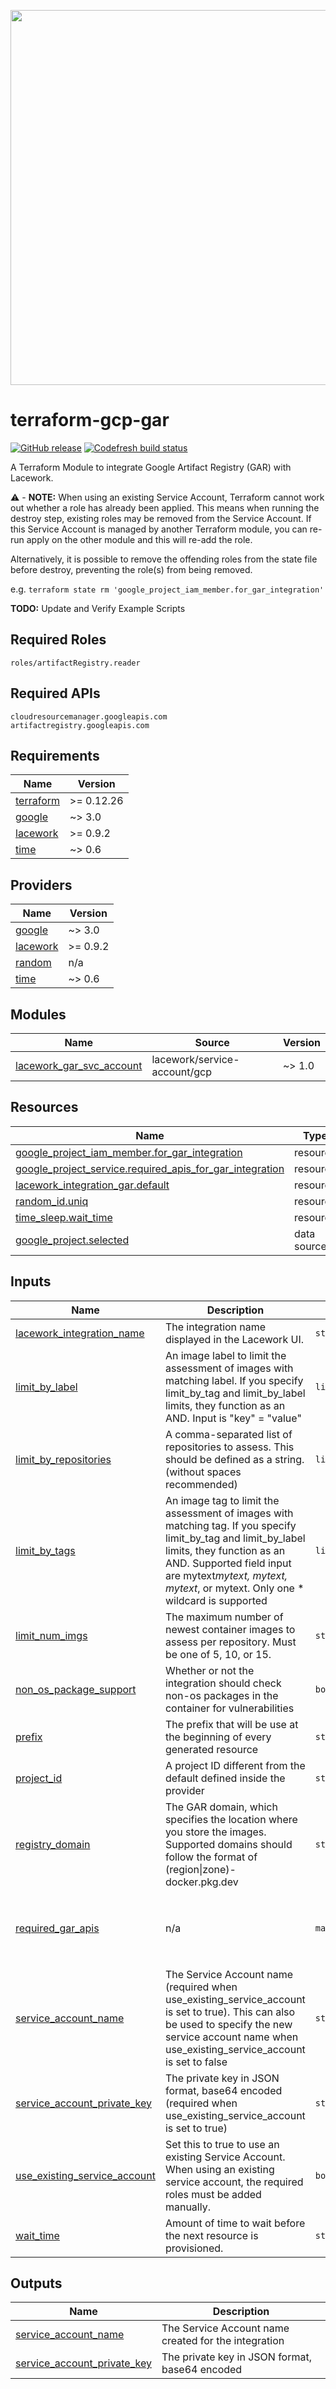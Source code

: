 <a href="https://lacework.com"><img src="https://techally-content.s3-us-west-1.amazonaws.com/public-content/lacework_logo_full.png" width="600"></a>

# terraform-gcp-gar

[![GitHub release](https://img.shields.io/github/release/lacework/terraform-gcp-gar.svg)](https://github.com/lacework/terraform-gcp-gar/releases/)
[![Codefresh build status]( https://g.codefresh.io/api/badges/pipeline/lacework/terraform-modules%2Ftest-compatibility?type=cf-1&key=eyJhbGciOiJIUzI1NiJ9.NWVmNTAxOGU4Y2FjOGQzYTkxYjg3ZDEx.RJ3DEzWmBXrJX7m38iExJ_ntGv4_Ip8VTa-an8gBwBo)]( https://g.codefresh.io/pipelines/edit/new/builds?id=607e25e6728f5a6fba30431b&pipeline=test-compatibility&projects=terraform-modules&projectId=607db54b728f5a5f8930405d)

A Terraform Module to integrate Google Artifact Registry (GAR) with Lacework.

:warning: - **NOTE:** When using an existing Service Account, Terraform cannot work out whether a role has already been applied.
This means when running the destroy step, existing roles may be removed from the Service Account. If this Service Account
is managed by another Terraform module, you can re-run apply on the other module and this will re-add the role. 

Alternatively, it is possible to remove the offending roles from the state file before destroy, preventing the role(s) 
from being removed. 

e.g. `terraform state rm 'google_project_iam_member.for_gar_integration'`

**TODO:**  Update and Verify Example Scripts

## Required Roles
```
roles/artifactRegistry.reader
```

## Required APIs
```
cloudresourcemanager.googleapis.com
artifactregistry.googleapis.com
```

## Requirements

| Name | Version |
|------|---------|
| <a name="requirement_terraform"></a> [terraform](#requirement\_terraform) | >= 0.12.26 |
| <a name="requirement_google"></a> [google](#requirement\_google) | ~> 3.0 |
| <a name="requirement_lacework"></a> [lacework](#requirement\_lacework) | >= 0.9.2 |
| <a name="requirement_time"></a> [time](#requirement\_time) | ~> 0.6 |

## Providers

| Name | Version |
|------|---------|
| <a name="provider_google"></a> [google](#provider\_google) | ~> 3.0 |
| <a name="provider_lacework"></a> [lacework](#provider\_lacework) | >= 0.9.2 |
| <a name="provider_random"></a> [random](#provider\_random) | n/a |
| <a name="provider_time"></a> [time](#provider\_time) | ~> 0.6 |

## Modules

| Name | Source | Version |
|------|--------|---------|
| <a name="module_lacework_gar_svc_account"></a> [lacework\_gar\_svc\_account](#module\_lacework\_gar\_svc\_account) | lacework/service-account/gcp | ~> 1.0 |

## Resources

| Name | Type |
|------|------|
| [google_project_iam_member.for_gar_integration](https://registry.terraform.io/providers/hashicorp/google/latest/docs/resources/project_iam_member) | resource |
| [google_project_service.required_apis_for_gar_integration](https://registry.terraform.io/providers/hashicorp/google/latest/docs/resources/project_service) | resource |
| [lacework_integration_gar.default](https://registry.terraform.io/providers/lacework/lacework/latest/docs/resources/integration_gar) | resource |
| [random_id.uniq](https://registry.terraform.io/providers/hashicorp/random/latest/docs/resources/id) | resource |
| [time_sleep.wait_time](https://registry.terraform.io/providers/hashicorp/time/latest/docs/resources/sleep) | resource |
| [google_project.selected](https://registry.terraform.io/providers/hashicorp/google/latest/docs/data-sources/project) | data source |

## Inputs

| Name | Description | Type | Default | Required |
|------|-------------|------|---------|:--------:|
| <a name="input_lacework_integration_name"></a> [lacework\_integration\_name](#input\_lacework\_integration\_name) | The integration name displayed in the Lacework UI. | `string` | `"TF GAR"` | no |
| <a name="input_limit_by_label"></a> [limit\_by\_label](#input\_limit\_by\_label) | An image label to limit the assessment of images with matching label. If you specify limit\_by\_tag and limit\_by\_label limits, they function as an AND.  Input is "key" = "value" | `list(any)` | <pre>[<br>  {<br>    "": ""<br>  }<br>]</pre> | no |
| <a name="input_limit_by_repositories"></a> [limit\_by\_repositories](#input\_limit\_by\_repositories) | A comma-separated list of repositories to assess. This should be defined as a string. (without spaces recommended) | `list(any)` | `[]` | no |
| <a name="input_limit_by_tags"></a> [limit\_by\_tags](#input\_limit\_by\_tags) | An image tag to limit the assessment of images with matching tag. If you specify limit\_by\_tag and limit\_by\_label limits, they function as an AND. Supported field input are mytext*mytext, mytext, mytext*, or mytext. Only one * wildcard is supported | `list(any)` | `[]` | no |
| <a name="input_limit_num_imgs"></a> [limit\_num\_imgs](#input\_limit\_num\_imgs) | The maximum number of newest container images to assess per repository. Must be one of 5, 10, or 15. | `string` | `"5"` | no |
| <a name="input_non_os_package_support"></a> [non\_os\_package\_support](#input\_non\_os\_package\_support) | Whether or not the integration should check non-os packages in the container for vulnerabilities | `bool` | `true` | no |
| <a name="input_prefix"></a> [prefix](#input\_prefix) | The prefix that will be use at the beginning of every generated resource | `string` | `"lw-gar"` | no |
| <a name="input_project_id"></a> [project\_id](#input\_project\_id) | A project ID different from the default defined inside the provider | `string` | `""` | no |
| <a name="input_registry_domain"></a> [registry\_domain](#input\_registry\_domain) | The GAR domain, which specifies the location where you store the images. Supported domains should follow the format of (region\|zone)-docker.pkg.dev | `string` | `"us-docker.pkg.dev"` | no |
| <a name="input_required_gar_apis"></a> [required\_gar\_apis](#input\_required\_gar\_apis) | n/a | `map(any)` | <pre>{<br>  "artifactregistry": "artifactregistry.googleapis.com",<br>  "resourcemanager": "cloudresourcemanager.googleapis.com"<br>}</pre> | no |
| <a name="input_service_account_name"></a> [service\_account\_name](#input\_service\_account\_name) | The Service Account name (required when use\_existing\_service\_account is set to true). This can also be used to specify the new service account name when use\_existing\_service\_account is set to false | `string` | `""` | no |
| <a name="input_service_account_private_key"></a> [service\_account\_private\_key](#input\_service\_account\_private\_key) | The private key in JSON format, base64 encoded (required when use\_existing\_service\_account is set to true) | `string` | `""` | no |
| <a name="input_use_existing_service_account"></a> [use\_existing\_service\_account](#input\_use\_existing\_service\_account) | Set this to true to use an existing Service Account. When using an existing service account, the required roles must be added manually. | `bool` | `false` | no |
| <a name="input_wait_time"></a> [wait\_time](#input\_wait\_time) | Amount of time to wait before the next resource is provisioned. | `string` | `"10s"` | no |

## Outputs

| Name | Description |
|------|-------------|
| <a name="output_service_account_name"></a> [service\_account\_name](#output\_service\_account\_name) | The Service Account name created for the integration |
| <a name="output_service_account_private_key"></a> [service\_account\_private\_key](#output\_service\_account\_private\_key) | The private key in JSON format, base64 encoded |
